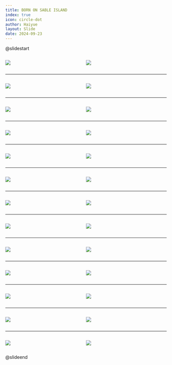 ```yaml
---
title: BORN ON SABLE ISLAND
index: true
icon: circle-dot
author: Haiyue
layout: Slide
date: 2024-09-23
---
```

 
@slidestart

<div style="display:flex">
<div style="flex:1">

![](https://raw.githubusercontent.com/yclord/reading/refs/heads/master/english/Level-Y/BORN%20ON%20SABLE%20ISLAND/001.webp)
</div>
<div style="flex:1">

![](https://raw.githubusercontent.com/yclord/reading/refs/heads/master/english/Level-Y/BORN%20ON%20SABLE%20ISLAND/002.webp)
</div>
</div>

---

<div style="display:flex">
<div style="flex:1">

![](https://raw.githubusercontent.com/yclord/reading/refs/heads/master/english/Level-Y/BORN%20ON%20SABLE%20ISLAND/003.webp)
</div>
<div style="flex:1">

![](https://raw.githubusercontent.com/yclord/reading/refs/heads/master/english/Level-Y/BORN%20ON%20SABLE%20ISLAND/004.webp)
</div>
</div>

---

<div style="display:flex">
<div style="flex:1">

![](https://raw.githubusercontent.com/yclord/reading/refs/heads/master/english/Level-Y/BORN%20ON%20SABLE%20ISLAND/005.webp)
</div>
<div style="flex:1">

![](https://raw.githubusercontent.com/yclord/reading/refs/heads/master/english/Level-Y/BORN%20ON%20SABLE%20ISLAND/006.webp)
</div>
</div>

---

<div style="display:flex">
<div style="flex:1">

![](https://raw.githubusercontent.com/yclord/reading/refs/heads/master/english/Level-Y/BORN%20ON%20SABLE%20ISLAND/007.webp)
</div>
<div style="flex:1">

![](https://raw.githubusercontent.com/yclord/reading/refs/heads/master/english/Level-Y/BORN%20ON%20SABLE%20ISLAND/008.webp)
</div>
</div>

---

<div style="display:flex">
<div style="flex:1">

![](https://raw.githubusercontent.com/yclord/reading/refs/heads/master/english/Level-Y/BORN%20ON%20SABLE%20ISLAND/009.webp)
</div>
<div style="flex:1">

![](https://raw.githubusercontent.com/yclord/reading/refs/heads/master/english/Level-Y/BORN%20ON%20SABLE%20ISLAND/010.webp)
</div>
</div>

---

<div style="display:flex">
<div style="flex:1">

![](https://raw.githubusercontent.com/yclord/reading/refs/heads/master/english/Level-Y/BORN%20ON%20SABLE%20ISLAND/011.webp)
</div>
<div style="flex:1">

![](https://raw.githubusercontent.com/yclord/reading/refs/heads/master/english/Level-Y/BORN%20ON%20SABLE%20ISLAND/012.webp)
</div>
</div>

---

<div style="display:flex">
<div style="flex:1">

![](https://raw.githubusercontent.com/yclord/reading/refs/heads/master/english/Level-Y/BORN%20ON%20SABLE%20ISLAND/013.webp)
</div>
<div style="flex:1">

![](https://raw.githubusercontent.com/yclord/reading/refs/heads/master/english/Level-Y/BORN%20ON%20SABLE%20ISLAND/014.webp)
</div>
</div>

---

<div style="display:flex">
<div style="flex:1">

![](https://raw.githubusercontent.com/yclord/reading/refs/heads/master/english/Level-Y/BORN%20ON%20SABLE%20ISLAND/015.webp)
</div>
<div style="flex:1">

![](https://raw.githubusercontent.com/yclord/reading/refs/heads/master/english/Level-Y/BORN%20ON%20SABLE%20ISLAND/016.webp)
</div>
</div>

---

<div style="display:flex">
<div style="flex:1">

![](https://raw.githubusercontent.com/yclord/reading/refs/heads/master/english/Level-Y/BORN%20ON%20SABLE%20ISLAND/017.webp)
</div>
<div style="flex:1">

![](https://raw.githubusercontent.com/yclord/reading/refs/heads/master/english/Level-Y/BORN%20ON%20SABLE%20ISLAND/018.webp)
</div>
</div>

---

<div style="display:flex">
<div style="flex:1">

![](https://raw.githubusercontent.com/yclord/reading/refs/heads/master/english/Level-Y/BORN%20ON%20SABLE%20ISLAND/019.webp)
</div>
<div style="flex:1">

![](https://raw.githubusercontent.com/yclord/reading/refs/heads/master/english/Level-Y/BORN%20ON%20SABLE%20ISLAND/020.webp)
</div>
</div>

---

<div style="display:flex">
<div style="flex:1">

![](https://raw.githubusercontent.com/yclord/reading/refs/heads/master/english/Level-Y/BORN%20ON%20SABLE%20ISLAND/021.webp)
</div>
<div style="flex:1">

![](https://raw.githubusercontent.com/yclord/reading/refs/heads/master/english/Level-Y/BORN%20ON%20SABLE%20ISLAND/022.webp)
</div>
</div>

---

<div style="display:flex">
<div style="flex:1">

![](https://raw.githubusercontent.com/yclord/reading/refs/heads/master/english/Level-Y/BORN%20ON%20SABLE%20ISLAND/023.webp)
</div>
<div style="flex:1">

![](https://raw.githubusercontent.com/yclord/reading/refs/heads/master/english/Level-Y/BORN%20ON%20SABLE%20ISLAND/024.webp)
</div>
</div>

---

<div style="display:flex">
<div style="flex:1">

![](https://raw.githubusercontent.com/yclord/reading/refs/heads/master/english/Level-Y/BORN%20ON%20SABLE%20ISLAND/025.webp)
</div>
<div style="flex:1">

![](https://raw.githubusercontent.com/yclord/reading/refs/heads/master/english/Level-Y/BORN%20ON%20SABLE%20ISLAND/026.webp)
</div>
</div>

@slideend